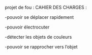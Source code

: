 projet de fou  :
CAHIER DES CHARGES : 

-pouvoir se déplacer rapidement 

-pouvoir électrocuter 

-détecter les objets de couleurs 

-pouvoir se rapprocher vers l’objet 
 
